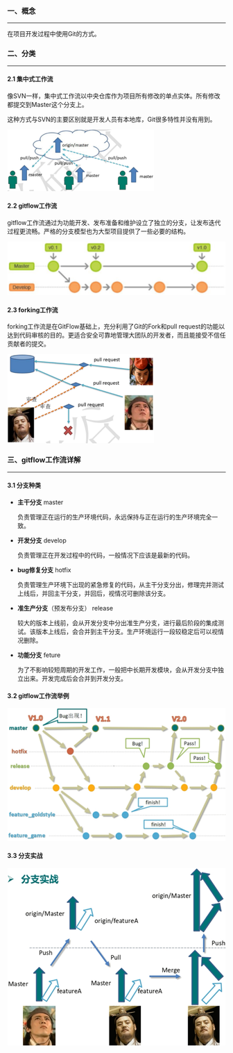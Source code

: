 ### 一、概念

---

在项目开发过程中使用Git的方式。



### 二、分类

---

#### 2.1 集中式工作流

像SVN一样，集中式工作流以中央仓库作为项目所有修改的单点实体。所有修改都提交到Master这个分支上。

这种方式与SVN的主要区别就是开发人员有本地库，Git很多特性并没有用到。

<img src="img/image-20220922135312820.png" alt="image-20220922135312820" style="zoom: 33%;" />

#### 2.2 gitflow工作流

gitflow工作流通过为功能开发、发布准备和维护设立了独立的分支，让发布迭代过程更流畅。严格的分支模型也为大型项目提供了一些必要的结构。

![image-20220922140708601](img/image-20220922140708601.png)

#### 2.3 forking工作流

forking工作流是在GitFlow基础上，充分利用了Git的Fork和pull request的功能以达到代码审核的目的。更适合安全可靠地管理大团队的开发者，而且能接受不信任贡献者的提交。

<img src="img/image-20220922162449262.png" alt="image-20220922162449262" style="zoom: 33%;" />



### 三、gitflow工作流详解

---

#### 3.1 分支种类

- **主干分支** master

  负责管理正在运行的生产环境代码，永远保持与正在运行的生产环境完全一致。

- **开发分支** develop

  负责管理正在开发过程中的代码，一般情况下应该是最新的代码。

- **bug修复分支** hotfix

  负责管理生产环境下出现的紧急修复的代码，从主干分支分出，修理完并测试上线后，并回主干分支，并回后，视情况可删除该分支。

- **准生产分支**（预发布分支） release

  较大的版本上线前，会从开发分支中分出准生产分支，进行最后阶段的集成测试。该版本上线后，会合并到主干分支。生产环境运行一段较稳定后可以视情况删除。

- **功能分支** feture

  为了不影响较短周期的开发工作，一般把中长期开发模块，会从开发分支中独立出来。开发完成后会合并到开发分支。

#### 3.2 gitflow工作流举例

![image-20220922232939114](img/image-20220922232939114.png)

#### 3.3 分支实战

![image-20220922232959349](img/image-20220922232959349.png)